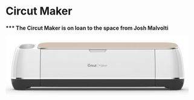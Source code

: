 # Circut Maker

**\*\*\* The Circut Maker is on loan to the space from Josh Malvolti**

![](../.gitbook/assets/image%20%28149%29.png)



